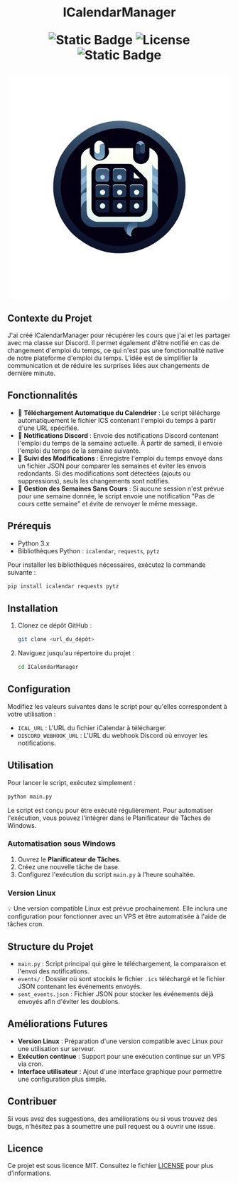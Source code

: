 <h1 align="center"> ICalendarManager 

![Static Badge](https://img.shields.io/badge/Contributeur-1-brightgreen?style=flat&logo=clubhouse&logoColor=white&logoSize=auto) 
![License](https://img.shields.io/github/license/Nyx-Off/AceVenturaTheGame) 
![Static Badge](https://img.shields.io/badge/Python-black?style=plastic&logo=python&logoColor=white&logoSize=auto&color=yellow)
</h1>

<div align="center">
    <img class="Logo" src="https://raw.githubusercontent.com/Nyx-Off/ICalendarManager/main/logo500x500.png" width="500" />
</div>

## Contexte du Projet

J'ai créé ICalendarManager pour récupérer les cours que j'ai et les partager avec ma classe sur Discord. Il permet également d'être notifié en cas de changement d'emploi du temps, ce qui n'est pas une fonctionnalité native de notre plateforme d'emploi du temps. L'idée est de simplifier la communication et de réduire les surprises liées aux changements de dernière minute.

## Fonctionnalités

- 🚀 **Téléchargement Automatique du Calendrier** : Le script télécharge automatiquement le fichier ICS contenant l'emploi du temps à partir d'une URL spécifiée.
- 📢 **Notifications Discord** : Envoie des notifications Discord contenant l'emploi du temps de la semaine actuelle. À partir de samedi, il envoie l'emploi du temps de la semaine suivante.
- 🔄 **Suivi des Modifications** : Enregistre l'emploi du temps envoyé dans un fichier JSON pour comparer les semaines et éviter les envois redondants. Si des modifications sont détectées (ajouts ou suppressions), seuls les changements sont notifiés.
- 🚫 **Gestion des Semaines Sans Cours** : Si aucune session n'est prévue pour une semaine donnée, le script envoie une notification "Pas de cours cette semaine" et évite de renvoyer le même message.

## Prérequis

- Python 3.x
- Bibliothèques Python : `icalendar`, `requests`, `pytz`

Pour installer les bibliothèques nécessaires, exécutez la commande suivante :
```sh
pip install icalendar requests pytz
```

## Installation

1. Clonez ce dépôt GitHub :
   ```sh
   git clone <url_du_dépôt>
   ```
2. Naviguez jusqu'au répertoire du projet :
   ```sh
   cd ICalendarManager
   ```

## Configuration

Modifiez les valeurs suivantes dans le script pour qu'elles correspondent à votre utilisation :

- `ICAL_URL` : L'URL du fichier iCalendar à télécharger.
- `DISCORD_WEBHOOK_URL` : L'URL du webhook Discord où envoyer les notifications.

## Utilisation

Pour lancer le script, exécutez simplement :
```sh
python main.py
```
Le script est conçu pour être exécuté régulièrement. Pour automatiser l'exécution, vous pouvez l'intégrer dans le Planificateur de Tâches de Windows.

### Automatisation sous Windows
1. Ouvrez le **Planificateur de Tâches**.
2. Créez une nouvelle tâche de base.
3. Configurez l'exécution du script `main.py` à l'heure souhaitée.

### Version Linux
💡 Une version compatible Linux est prévue prochainement. Elle inclura une configuration pour fonctionner avec un VPS et être automatisée à l'aide de tâches cron.

## Structure du Projet

- `main.py` : Script principal qui gère le téléchargement, la comparaison et l'envoi des notifications.
- `events/` : Dossier où sont stockés le fichier `.ics` téléchargé et le fichier JSON contenant les événements envoyés.
- `sent_events.json` : Fichier JSON pour stocker les événements déjà envoyés afin d'éviter les doublons.

## Améliorations Futures

- **Version Linux** : Préparation d'une version compatible avec Linux pour une utilisation sur serveur.
- **Exécution continue** : Support pour une exécution continue sur un VPS via cron.
- **Interface utilisateur** : Ajout d'une interface graphique pour permettre une configuration plus simple.

## Contribuer
Si vous avez des suggestions, des améliorations ou si vous trouvez des bugs, n'hésitez pas à soumettre une pull request ou à ouvrir une issue.

## Licence
Ce projet est sous licence MIT. Consultez le fichier [LICENSE](LICENSE) pour plus d'informations.
